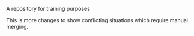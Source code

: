 A repository for training purposes

This is more changes to show conflicting situations which require manual merging.
